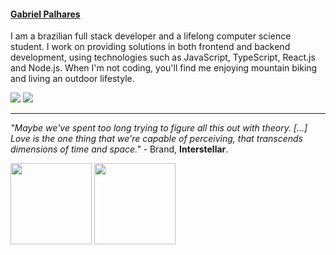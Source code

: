 #### [Gabriel Palhares](https://gabrielpalhares.dev)

I am a brazilian full stack developer and a lifelong computer science student.
I work on providing solutions in both frontend and backend development, using technologies such as JavaScript, TypeScript, React.js and Node.js.
When I'm not coding, you'll find me enjoying mountain biking and living an outdoor lifestyle.

<a href="https://dev.to/minortypo" target="_blank"><img src="https://img.shields.io/badge/dev.to-0A0A0A?style=for-the-badge&logo=devdotto&logoColor=white" target="_blank"></a>
<a href = "mailto:gabrielpalharesdev@gmail.com"><img src="https://img.shields.io/badge/-Gmail-%23333?style=for-the-badge&logo=gmail&logoColor=white" target="_blank"></a>

---

*"Maybe we've spent too long trying to figure all this out with theory. [...] Love is the one thing that we're capable of perceiving, that transcends dimensions of time and space."* - Brand, **Interstellar**.
  
<div align="justify">
<a href="https://github.com/minortypo">
<img height="130em" src="https://github-readme-stats.vercel.app/api?username=minortypo&show_icons=true&theme=dracula&include_all_commits=true&count_private=true&rank_icon=github&card"/></a>
<img height="130em" src="https://github-readme-stats.vercel.app/api/top-langs/?username=minortypo&layout=compact&langs_count=6&theme=dracula"/>
</div>
